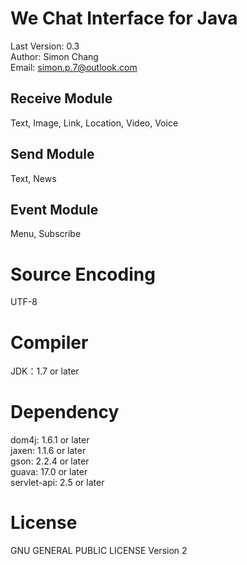 We Chat Interface for Java
==========================
Last Version: 0.3<br>
Author: Simon Chang<br>
Email: simon.p.7@outlook.com

Receive Module
--------------
Text, Image, Link, Location, Video, Voice

Send Module
-----------
Text, News

Event Module
------------
Menu, Subscribe

Source Encoding
===============
UTF-8

Compiler
========
JDK：1.7 or later

Dependency
==========
dom4j: 1.6.1 or later<br>
jaxen: 1.1.6 or later<br>
gson: 2.2.4 or later<br>
guava: 17.0 or later<br>
servlet-api: 2.5 or later

License
=======
GNU GENERAL PUBLIC LICENSE Version 2